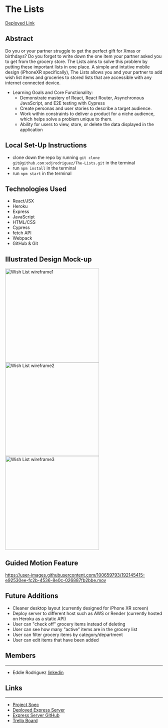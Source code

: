 # The Lists 
[Deployed Link](https://the-lists.herokuapp.com/)
## Abstract
Do you or your partner struggle to get the perfect gift for Xmas or birthdays?  Do you forget to write down the one item your partner asked you to get from the grocery store.  The Lists aims to solve this problem by putting these important lists in one place.  A simple and intutive mobile design (iPhoneXR specifically), The Lists allows you and your partner to add wish list items and groceries to stored lists that are accessible with any internet connected device.

* Learning Goals and Core Functionality:
    * Demonstrate mastery of React, React Router, Asynchronous JavaScript, and E2E testing with Cypress
    * Create personas and user stories to describe a target audience.
    * Work within constraints to deliver a product for a niche audience, which helps solve a problem unique to them.
    * Ability for users to view, store, or delete the data displayed in the application 

## Local Set-Up Instructions
* clone down the repo by running `git clone git@github.com:edjrodriguez/The-Lists.git` in the terminal
* run `npm install` in the terminal
* run `npm start` in the terminal

## Technologies Used
- React/JSX
- Heroku
- Express
- JavaScript
- HTML/CSS
- Cypress
- fetch API 
- Webpack
- GitHub & Git

## Illustrated Design Mock-up
<img width="300" alt="Wish List wireframe1" src="https://user-images.githubusercontent.com/100659793/192144592-8ac85fee-e807-499b-b032-549b8f67361b.png">
<img width="300" alt="Wish List wireframe2" src="https://user-images.githubusercontent.com/100659793/192144681-4a35b956-a496-41ad-ae21-17f49b6b6314.png">
<img width="300" alt="Wish List wireframe3" src="https://user-images.githubusercontent.com/100659793/192144753-cda8eb7c-465d-41b9-a3a0-2899e115166d.png">

## Guided Motion Feature
https://user-images.githubusercontent.com/100659793/192145415-e92530ee-fc2b-4536-8e0c-026887fb2bbe.mov

## Future Additions 
 * Cleaner desktop layout (currently designed for iPhone XR screen)
 * Deploy server to different host such as AWS or Render (currently hosted on Heroku as a static API)
 * User can "check off" grocery items instead of deleting
 * User can see how many "active" items are in the grocery list
 * User can filter grocery items by category/department
 * User can edit items that have been added

## Members
__________________________

- Eddie Rodriguez [linkedin](https://www.linkedin.com/in/edward-rodriguez-1b497423b/)

## Links
__________________________
- [Project Spec](https://frontend.turing.edu/projects/module-3/showcase.html)
- [Deployed Express Server](https://pure-sands-51403.herokuapp.com/lists/)
- [Express Server GitHub](https://github.com/edjrodriguez/API-Wish-List)
- [Trello Board](https://trello.com/b/psFDNxc1/wish-list-project-board)
